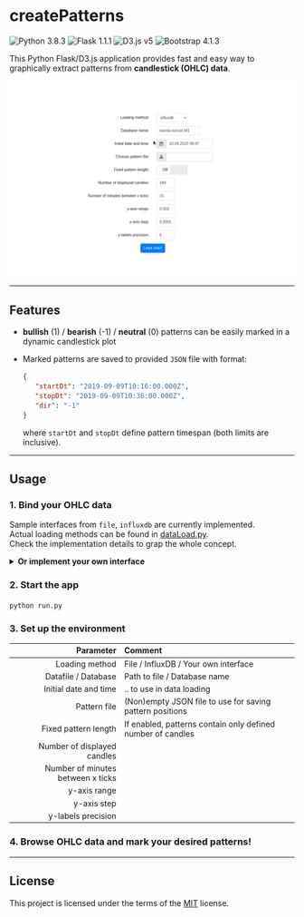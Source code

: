 # createPatterns
![Python 3.8.3](https://img.shields.io/badge/Python-3.8.3-blue)
![Flask 1.1.1](https://img.shields.io/badge/Flask-1.1.1-green)
![D3.js v5](https://img.shields.io/badge/D3.js-v5-orange)
![Bootstrap 4.1.3](https://img.shields.io/badge/Bootstrap-4.1.3-purple)

This Python Flask/D3.js application provides fast and easy way to graphically extract patterns from **candlestick (OHLC) data**.

<p align="center">
<img src="media/animation.gif" width="600" />
</p>

___

## Features

- **bullish** (1) / **bearish** (-1) / **neutral** (0) patterns can be easily marked in a dynamic candlestick plot

- Marked patterns are saved to provided `JSON` file with format:
  ```json
  {
     "startDt": "2019-09-09T10:16:00.000Z",
     "stopDt": "2019-09-09T10:36:00.000Z",
     "dir": "-1"
  }
  ```
  where `startDt` and `stopDt` define pattern timespan (both limits are inclusive).

___

## Usage

### 1. Bind your OHLC data 

Sample interfaces from `file`, `influxdb` are currently implemented.  
Actual loading methods can be found in [dataLoad.py](./dataLoad.py).  
Check the implementation details to grap the whole concept.

<details><summary><b>Or implement your own interface</b></summary>
  <p>
  <ul>
    <li> Actual methods for data loading are implemented in <a href="./dataLoad.py">./dataLoad.py</a>
  <p></p>
  <blockquote>These methods should follow the required structure.</blockquote>
  
  <b>Required parameters:</b>
    <ul>
      <li><code>dtLimit:</code> <code>%Y-%m-%dT%H:%M:%SZ</code> datetime string that delimits given data interval
      <li><code>direction:</code> <code>('left', 'right')</code> string defining direction from dtLimit
      <li><code>noCandles:</code> <code>int</code> defining number of candles to be loaded per request
      <li><code>others:</code> other user-defined parameters
    </ul>
 
  <b>Required return object:</b>
    <ul>
      <li><code>pd.DataFrame</code> with <code>['Date', 'Open', 'High', 'Low', 'Close']</code> columns
      <li><code>Date</code> column contains parsed datetimes
      <li>rows are sorted by ascending <code>Date</code> column
      <li>unknown candles starts with <code>Date</code> followed by <code>np.nan</code> values
    </ul>
  <p></p>
  <li>Loading methods must be referenced in <a href="./data.py#L30-L43">./data.py</a> together with <code>others</code> parameters
  </ul>
</p>
</details>

### 2. Start the app
  `python run.py`

### 3. Set up the environment

| Parameter | Comment |
| -------------:|:------------- |
| Loading method | File / InfluxDB / Your own interface |
| Datafile / Database | Path to file / Database name |
| Initial date and time | .. to use in data loading |
| Pattern file | (Non)empty JSON file to use for saving pattern positions |
| Fixed pattern length | If enabled, patterns contain only defined number of candles |
| Number of displayed candles |  |
| Number of minutes between x ticks |  |
| y-axis range |  |
| y-axis step |  |
| y-labels precision |  |

### 4. Browse OHLC data and mark your desired patterns!

___

## License

This project is licensed under the terms of the [MIT](./LICENSE) license.
